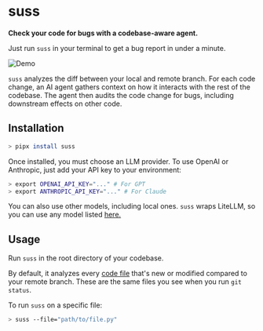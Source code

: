 # suss

**Check your code for bugs with a codebase-aware agent.**

Just run `suss` in your terminal to get a bug report in under a minute.

![Demo](demo.gif)

`suss` analyzes the diff between your local and remote branch. For each code change, an AI agent gathers context on how it interacts with the rest of the codebase. The agent then audits the code change for bugs, including downstream effects on other code.

## Installation

```bash
> pipx install suss
```

Once installed, you must choose an LLM provider. To use OpenAI or Anthropic, just add your API key to your environment:

```bash
> export OPENAI_API_KEY="..." # For GPT
> export ANTHROPIC_API_KEY="..." # For Claude
```

You can also use other models, including local ones. `suss` wraps LiteLLM, so you can use any model listed [here.](https://docs.litellm.ai/docs/providers)

## Usage

Run `suss` in the root directory of your codebase.

By default, it analyzes every [code file](https://github.com/shobrook/suss/blob/master/suss/constants/languages.py) that's new or modified compared to your remote branch. These are the same files you see when you run `git status`.

To run `suss` on a specific file:

```bash
> suss --file="path/to/file.py"
```
